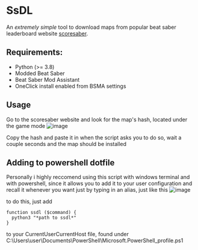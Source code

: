 # SsDL
An *extremely simple* tool to download maps from popular beat saber leaderboard website [scoresaber](https://scoresaber.com).

## Requirements:
- Python (>= 3.8)
- Modded Beat Saber
- Beat Saber Mod Assistant
- OneClick install enabled from BSMA settings

## Usage
Go to the scoresaber website and look for the map's hash, located under the game mode 
![image](https://user-images.githubusercontent.com/47455213/175826605-649ed539-df85-4c22-bb5a-a93367113b21.png)

Copy the hash and paste it in when the script asks you to do so, wait a couple seconds and the map should be installed

## Adding to powershell dotfile
Personally  i highly reccomend using this script with windows terminal and with powershell, since it allows you to add it to your user configuration and recall it whenever you want just by typing in an alias, just like this
![image](https://user-images.githubusercontent.com/47455213/175826775-7aaec35e-a9ff-429a-b23b-8884b9939012.png)

to do this, just add 
```
function ssdl ($command) {
  python3 "*path to ssdl*"
}
```

to your CurrentUserCurrentHost file, found under C:\Users\user\Documents\PowerShell\Microsoft.PowerShell_profile.ps1
